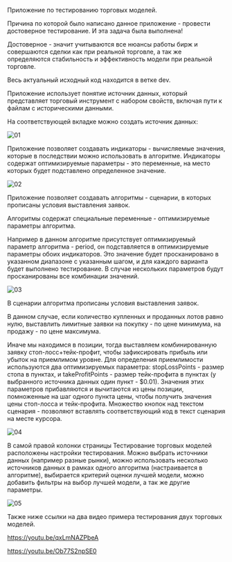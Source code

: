 Приложение по тестированию торговых моделей.

Причина по которой было написано данное приложение - провести достоверное тестирование. И эта задача была выполнена!

Достоверное - значит учитываются все нюансы работы бирж и совершаются сделки как при реальной торговле, а так же определяются стабильность и эффективность модели при реальной торговле.

Весь актуальный исходный код находится в ветке dev.

Приложение использует понятие источник данных, который представляет торговый инструмент с набором свойств, включая пути к файлам с историческими данными.

На соответствующей вкладке можно создать источник данных:

![01](https://github.com/xristian14/ktradesystem_v1.1/assets/61497170/3aa42aba-d652-41ed-8294-f4cf8a0c0f74)

Приложение позволяет создавать индикаторы - вычисляемые значения, которые в последствии можно использовать в алгоритме. Индикаторы содержат оптимизируемые параметры - это переменные, на место которых будет подставлено определенное значение.

![02](https://github.com/xristian14/ktradesystem_v1.1/assets/61497170/65b36ac1-fe23-4ff0-a47d-9ff8bd1c9be1)

Приложение позволяет создавать алгоритмы - сценарии, в которых прописаны условия выставления заявок.

Алгоритмы содержат специальные переменные - оптимизируемые параметры алгоритма.

Например в данном алгоритме присутствует оптимизируемый параметр алгоритма - period, он подставляется в оптимизируемые параметры обоих индикаторов. Это значение будет просканировано в указанном диапазоне с указанным шагом, и для каждого варианта будет выполнено тестирование. В случае нескольких параметров будут просканированы все комбинации значений.

![03](https://github.com/xristian14/ktradesystem_v1.1/assets/61497170/4d53024e-9e2b-44b9-b8f1-575a6debb80d)



В сценарии алгоритма прописаны условия выставления заявок.

В данном случае, если количество купленных и проданных лотов равно нулю, выставлить лимитные заявки на покупку - по цене минимума, на продажу - по цене максимума.

Иначе мы находимся в позиции, тогда выставляем комбинированную заявку стоп-лосс+тейк-профит, чтобы зафиксировать прибыль или убыток на приемлимом уровне. Для определения приемлимости используются два оптимизируемых параметра: stopLossPoints - размер стопа в пунктах, и takeProfitPoints - размер тейк-профита в пунктах (у выбранного источника данных один пункт - $0.01). Значения этих параметров прибавляются и вычитаются из цены позиции, помноженные на шаг одного пункта цены, чтобы получить значения цены стоп-лосса и тейк-профита. Множество кнопок над текстом сценария - позволяют вставлять соответствующий код в текст сценария на месте курсора.

![04](https://github.com/xristian14/ktradesystem_v1.1/assets/61497170/5f1e667f-3f62-4a4b-9c1b-2d59cdef1cb8)

В самой правой колонки страницы Тестирование торговых моделей расположены настройки тестирования. Можно выбрать источники данных (например разные рынки), можно использовать несколько источников данных в рамках одного алгоритма (настраивается в алгоритме), выбирается критерий оценки лучшей модели, можно добавить фильтры на выбор лучшей модели, а так же другие параметры.

![05](https://github.com/xristian14/ktradesystem_v1.1/assets/61497170/035615c9-17ca-448e-94dd-de903d79ee2f)


Также ниже ссылки на два видео примера тестирования двух торговых моделей.

https://youtu.be/qxLmNAZPbeA

https://youtu.be/Ob77S2npSE0
